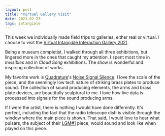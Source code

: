 ```yaml
---
layout: post
title: "Virtual Gallery Visit"
date: 2021-02-23
tags: intangible
---
```

This week we individually made field trips to galleries, either real or virtual. I choose to visit the [Virtual Intangible Interaction Gallery 2021](https://itp.nyu.edu/classes/intangible-interaction/virtual-intangible-interaction-gallery-2021/). 

Being a museum completist, I walked through all three exhibitions, but lingered more in the ones that caught my attention. I spent most time in *Invisibles* and in *Cloud Song* exhibitions. The show is wonderful and inspiring collection of works. 

My favorite work is [Quadrature](https://quadrature.co/about/)'s [Noise Signal Silence](https://quadrature.co/work/noise-signal-silence/). I love the scale of the piece, and the seemingly low tech nature of striking brass plates to produce sound. The collection of sound producing elements, the arms and brass plate devices, are beautifully sculptural to me. I love how live data is processed into signals for the sound producing arms.

If I were the artist, there is nothing I would have done differently. It's perfect, including the fact that the radio telescope dish is visible through the window where the main piece is shown. That said, I would love to hear what pulsars, the subject of their [LGM#1](https://quadrature.co/work/lgm1/) piece, would sound and look like when played on this piece.

